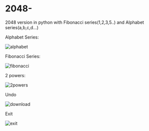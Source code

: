 # 2048-
2048 version in python with Fibonacci series(1,2,3,5..) and Alphabet series(a,b,c,d...)

Alphabet Series:

![alphabet](https://cloud.githubusercontent.com/assets/17685167/23596085/60f3e1a0-024d-11e7-8448-fd9933867899.png)

Fibonacci Series:

![fibonacci](https://cloud.githubusercontent.com/assets/17685167/23596195/2b28280a-024e-11e7-9f1d-0107a31eff62.png)

2 powers:

![2powers](https://cloud.githubusercontent.com/assets/17685167/23596147/d5d43ccc-024d-11e7-8c0e-b2e0527248fc.png)

Undo

![download](https://cloud.githubusercontent.com/assets/17685167/23596339/8178b340-024f-11e7-91bd-7e2fc8ab815b.jpeg)

Exit

![exit](https://cloud.githubusercontent.com/assets/17685167/23596293/2caf9482-024f-11e7-9433-647b710c54bb.png)


